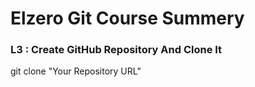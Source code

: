 # Elzero Git Course Summery

### L3 : Create GitHub Repository And Clone It
git clone "Your Repository URL"